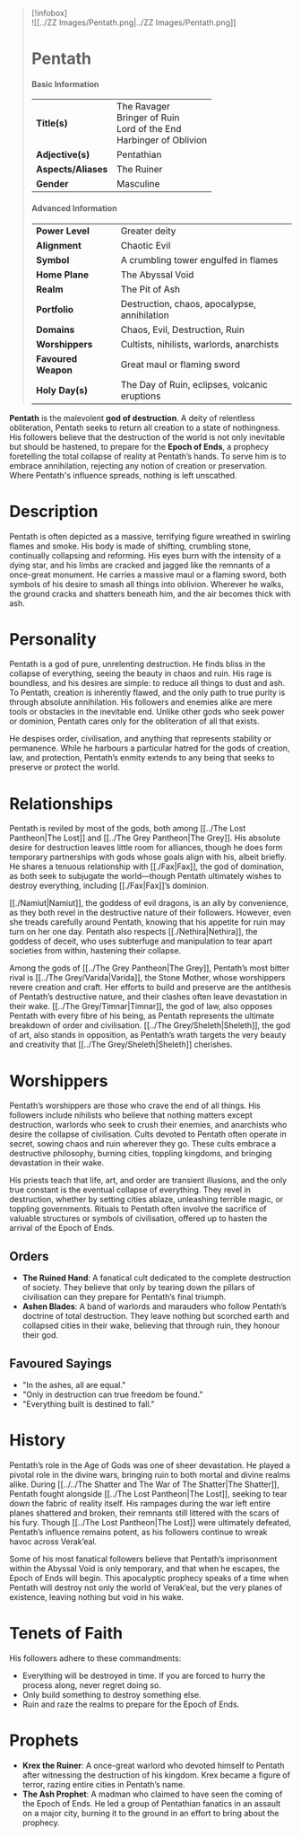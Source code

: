 > [!infobox]  
> ![[../ZZ Images/Pentath.png|../ZZ Images/Pentath.png]]  
> # Pentath  
> #### Basic Information  
> |  |  |  
> |---|---|  
> | **Title(s)** | The Ravager<br>Bringer of Ruin<br>Lord of the End<br>Harbinger of Oblivion |  
> | **Adjective(s)** | Pentathian |  
> | **Aspects/Aliases** | The Ruiner |  
> | **Gender** | Masculine |  
>  
> #### Advanced Information  
> |  |  |  
> | --- | --- |  
> | **Power Level** | Greater deity |  
> | **Alignment** | Chaotic Evil |  
> | **Symbol** | A crumbling tower engulfed in flames |  
> | **Home Plane** | The Abyssal Void |  
> | **Realm** | The Pit of Ash |  
> | **Portfolio** | Destruction, chaos, apocalypse, annihilation |  
> | **Domains** | Chaos, Evil, Destruction, Ruin |  
> | **Worshippers** | Cultists, nihilists, warlords, anarchists |  
> | **Favoured Weapon** | Great maul or flaming sword |  
> | **Holy Day(s)** | The Day of Ruin, eclipses, volcanic eruptions |  

**Pentath** is the malevolent **god of destruction**. A deity of relentless obliteration, Pentath seeks to return all creation to a state of nothingness. His followers believe that the destruction of the world is not only inevitable but should be hastened, to prepare for the **Epoch of Ends**, a prophecy foretelling the total collapse of reality at Pentath’s hands. To serve him is to embrace annihilation, rejecting any notion of creation or preservation. Where Pentath's influence spreads, nothing is left unscathed.

# Description  
Pentath is often depicted as a massive, terrifying figure wreathed in swirling flames and smoke. His body is made of shifting, crumbling stone, continually collapsing and reforming. His eyes burn with the intensity of a dying star, and his limbs are cracked and jagged like the remnants of a once-great monument. He carries a massive maul or a flaming sword, both symbols of his desire to smash all things into oblivion. Wherever he walks, the ground cracks and shatters beneath him, and the air becomes thick with ash.

# Personality  
Pentath is a god of pure, unrelenting destruction. He finds bliss in the collapse of everything, seeing the beauty in chaos and ruin. His rage is boundless, and his desires are simple: to reduce all things to dust and ash. To Pentath, creation is inherently flawed, and the only path to true purity is through absolute annihilation. His followers and enemies alike are mere tools or obstacles in the inevitable end. Unlike other gods who seek power or dominion, Pentath cares only for the obliteration of all that exists.

He despises order, civilisation, and anything that represents stability or permanence. While he harbours a particular hatred for the gods of creation, law, and protection, Pentath’s enmity extends to any being that seeks to preserve or protect the world.

# Relationships  
Pentath is reviled by most of the gods, both among [[../The Lost Pantheon|The Lost]] and [[../The Grey Pantheon|The Grey]]. His absolute desire for destruction leaves little room for alliances, though he does form temporary partnerships with gods whose goals align with his, albeit briefly. He shares a tenuous relationship with [[./Fax|Fax]], the god of domination, as both seek to subjugate the world—though Pentath ultimately wishes to destroy everything, including [[./Fax|Fax]]’s dominion.

[[./Namiut|Namiut]], the goddess of evil dragons, is an ally by convenience, as they both revel in the destructive nature of their followers. However, even she treads carefully around Pentath, knowing that his appetite for ruin may turn on her one day. Pentath also respects [[./Nethira|Nethira]], the goddess of deceit, who uses subterfuge and manipulation to tear apart societies from within, hastening their collapse.

Among the gods of [[../The Grey Pantheon|The Grey]], Pentath’s most bitter rival is [[../The Grey/Varida|Varida]], the Stone Mother, whose worshippers revere creation and craft. Her efforts to build and preserve are the antithesis of Pentath’s destructive nature, and their clashes often leave devastation in their wake. [[../The Grey/Timnar|Timnar]], the god of law, also opposes Pentath with every fibre of his being, as Pentath represents the ultimate breakdown of order and civilisation. [[../The Grey/Sheleth|Sheleth]], the god of art, also stands in opposition, as Pentath’s wrath targets the very beauty and creativity that [[../The Grey/Sheleth|Sheleth]] cherishes.

# Worshippers  
Pentath’s worshippers are those who crave the end of all things. His followers include nihilists who believe that nothing matters except destruction, warlords who seek to crush their enemies, and anarchists who desire the collapse of civilisation. Cults devoted to Pentath often operate in secret, sowing chaos and ruin wherever they go. These cults embrace a destructive philosophy, burning cities, toppling kingdoms, and bringing devastation in their wake. 

His priests teach that life, art, and order are transient illusions, and the only true constant is the eventual collapse of everything. They revel in destruction, whether by setting cities ablaze, unleashing terrible magic, or toppling governments. Rituals to Pentath often involve the sacrifice of valuable structures or symbols of civilisation, offered up to hasten the arrival of the Epoch of Ends.

## Orders  
- **The Ruined Hand**: A fanatical cult dedicated to the complete destruction of society. They believe that only by tearing down the pillars of civilisation can they prepare for Pentath’s final triumph.
- **Ashen Blades**: A band of warlords and marauders who follow Pentath’s doctrine of total destruction. They leave nothing but scorched earth and collapsed cities in their wake, believing that through ruin, they honour their god.

## Favoured Sayings  
- "In the ashes, all are equal."  
- "Only in destruction can true freedom be found."  
- "Everything built is destined to fall."

# History  
Pentath’s role in the Age of Gods was one of sheer devastation. He played a pivotal role in the divine wars, bringing ruin to both mortal and divine realms alike. During [[../../The Shatter and The War of The Shatter|The Shatter]], Pentath fought alongside [[../The Lost Pantheon|The Lost]], seeking to tear down the fabric of reality itself. His rampages during the war left entire planes shattered and broken, their remnants still littered with the scars of his fury. Though [[../The Lost Pantheon|The Lost]] were ultimately defeated, Pentath’s influence remains potent, as his followers continue to wreak havoc across Verak’eal.

Some of his most fanatical followers believe that Pentath’s imprisonment within the Abyssal Void is only temporary, and that when he escapes, the Epoch of Ends will begin. This apocalyptic prophecy speaks of a time when Pentath will destroy not only the world of Verak’eal, but the very planes of existence, leaving nothing but void in his wake.

# Tenets of Faith  
His followers adhere to these commandments:  
- Everything will be destroyed in time. If you are forced to hurry the process along, never regret doing so.  
- Only build something to destroy something else.  
- Ruin and raze the realms to prepare for the Epoch of Ends.

# Prophets  
- **Krex the Ruiner**: A once-great warlord who devoted himself to Pentath after witnessing the destruction of his kingdom. Krex became a figure of terror, razing entire cities in Pentath’s name.  
- **The Ash Prophet**: A madman who claimed to have seen the coming of the Epoch of Ends. He led a group of Pentathian fanatics in an assault on a major city, burning it to the ground in an effort to bring about the prophecy.